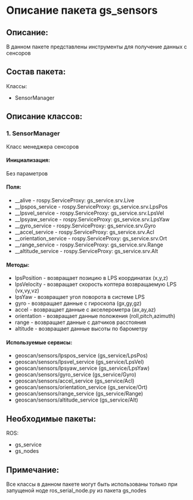 # Описание пакета gs_sensors

## Описание:
В данном пакете представлены инструменты для получение данных с сенсоров

## Состав пакета:
Классы:
* SensorManager

## Описание классов:

### 1. SensorManager
Класс менеджера сенсоров

#### Инициализация:
Без параметров

#### Поля:
* __alive - rospy.ServiceProxy: gs_service.srv.Live
* __lpspos_service - rospy.ServiceProxy: gs_service.srv.LpsPos
* __lpsvel_service - rospy.ServiceProxy: gs_service.srv.LpsVel
* __lpsyaw_service - rospy.ServiceProxy: gs_service.srv.LpsYaw
* __gyro_service - rospy.ServiceProxy: gs_service.srv.Gyro
* __accel_service - rospy.ServiceProxy: gs_service.srv.Acl
* __orientation_service - rospy.ServiceProxy: gs_service.srv.Ort
* __range_service - rospy.ServiceProxy: gs_service.srv.Range
* __altitude_service - rospy.ServiceProxy: gs_service.srv.Alt

#### Методы:
* lpsPosition - возвращает позицию в LPS координатах (x,y,z)
* lpsVelocity - возвращает скорость коптера возвращаемую LPS (vx,vy,vz)
* lpsYaw - возвращает угол поворота в системе LPS
* gyro - возвращает данные c гироскопа (gx,gy,gz)
* accel -  возвращает данные c акселерометра (ax,ay,az)
* orientation - возвращает данные положения (roll,pitch,azimuth)
* range - возвращает данные c датчиков расстояния
* altitude - возвращает данные высоты по барометру

#### Используемые сервисы:
* geoscan/sensors/lpspos_service (gs_service/LpsPos)
* geoscan/sensors/lpsvel_service (gs_service/LpsVel)
* geoscan/sensors/lpsyaw_service (gs_service/LpsYaw)
* geoscan/sensors/gyro_service (gs_service/Gyro)
* geoscan/sensors/accel_service (gs_service/Acl)
* geoscan/sensors/orientation_service (gs_service/Ort)
* geoscan/sensors/range_service (gs_service/Range)
* geoscan/sensors/altitude_service (gs_service/Alt)

## Необходимые пакеты:
ROS:
* gs_service
* gs_nodes

## Примечание:
Все классы в данном пакете могут быть использованы только при запущеной ноде ros_serial_node.py из пакета gs_nodes